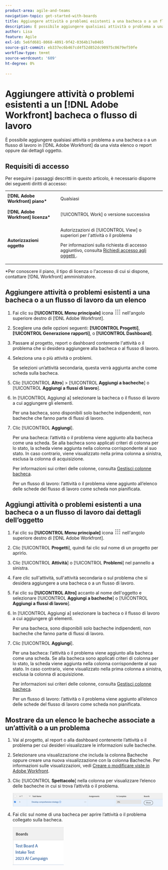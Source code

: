 ```yaml
---
product-area: agile-and-teams
navigation-topic: get-started-with-boards
title: Aggiungere attività o problemi esistenti a una bacheca o a un flusso di lavoro di Adobe Workfront
description: È possibile aggiungere qualsiasi attività o problema a una bacheca in Adobe Workfront da una vista a elenco o report.
author: Lisa
feature: Agile
exl-id: 5e6fd681-8068-4091-9f42-0364b17e0465
source-git-commit: eb337ec6b467cd4f52d852dc90975c0679ef59fe
workflow-type: tm+mt
source-wordcount: '609'
ht-degree: 0%

---
```


# Aggiungere attività o problemi esistenti a un [!DNL Adobe Workfront] bacheca o flusso di lavoro

È possibile aggiungere qualsiasi attività o problema a una bacheca o a un flusso di lavoro in [!DNL Adobe Workfront] da una vista elenco o report oppure dai dettagli oggetto.

## Requisiti di accesso

Per eseguire i passaggi descritti in questo articolo, è necessario disporre dei seguenti diritti di accesso:

<table style="table-layout:auto">
 <col>
 <col>
 <tbody>
  <tr>
   <td role="rowheader"><strong>[!DNL Adobe Workfront] piano*</strong></td>
   <td> <p>Qualsiasi</p> </td>
  </tr>
  <tr>
   <td role="rowheader"><strong>[!DNL Adobe Workfront] licenza*</strong></td>
   <td> <p>[!UICONTROL Work] o versione successiva</p> </td>
  </tr>
  <tr>
   <td role="rowheader"><strong>Autorizzazioni oggetto</strong></td>
   <td> <p>Autorizzazioni di [!UICONTROL View] o superiori per l'attività o il problema</p> <p>Per informazioni sulla richiesta di accesso aggiuntivo, consulta <a href="/help/quicksilver/workfront-basics/grant-and-request-access-to-objects/request-access.md" class="MCXref xref">Richiedi accesso agli oggetti </a>.</p> </td>
  </tr>
 </tbody>
</table>

&#42;Per conoscere il piano, il tipo di licenza o l&#39;accesso di cui si dispone, contattare [!DNL Workfront] amministratore.

## Aggiungere attività o problemi esistenti a una bacheca o a un flusso di lavoro da un elenco

1. Fai clic su **[!UICONTROL Menu principale]** icona ![](assets/main-menu-icon.png) nell&#39;angolo superiore destro di [!DNL Adobe Workfront].
1. Scegliere una delle opzioni seguenti: **[!UICONTROL Progetti]**, **[!UICONTROL Generazione rapporti]**, o **[!UICONTROL Dashboard]**.
1. Passare al progetto, report o dashboard contenente l&#39;attività o il problema che si desidera aggiungere alla bacheca o al flusso di lavoro.
1. Seleziona una o più attività o problemi.

   Se selezioni un’attività secondaria, questa verrà aggiunta anche come scheda sulla bacheca.

1. Clic [!UICONTROL **Altro**] > [!UICONTROL **Aggiungi a bacheche**] o [!UICONTROL **Aggiungi a flussi di lavoro**].
1. In [!UICONTROL Aggiungi a] selezionare la bacheca o il flusso di lavoro a cui aggiungere gli elementi.

   Per una bacheca, sono disponibili solo bacheche indipendenti, non bacheche che fanno parte di flussi di lavoro.

1. Clic [!UICONTROL **Aggiungi**].

   Per una bacheca: l’attività o il problema viene aggiunto alla bacheca come una scheda. Se alla bacheca sono applicati criteri di colonna per lo stato, la scheda viene aggiunta nella colonna corrispondente al suo stato. In caso contrario, viene visualizzato nella prima colonna a sinistra, esclusa la colonna di acquisizione.

   Per informazioni sui criteri delle colonne, consulta [Gestisci colonne bacheca](/help/quicksilver/agile/get-started-with-boards/manage-board-columns.md).

   Per un flusso di lavoro: l’attività o il problema viene aggiunto all’elenco delle schede del flusso di lavoro come scheda non pianificata.

## Aggiungi attività o problemi esistenti a una bacheca o a un flusso di lavoro dai dettagli dell’oggetto

1. Fai clic su **[!UICONTROL Menu principale]** icona ![](assets/main-menu-icon.png) nell&#39;angolo superiore destro di [!DNL Adobe Workfront].
1. Clic [!UICONTROL **Progetti**], quindi fai clic sul nome di un progetto per aprirlo.
1. Clic [!UICONTROL **Attività**] o [!UICONTROL **Problemi**] nel pannello a sinistra.
1. Fare clic sull&#39;attività, sull&#39;attività secondaria o sul problema che si desidera aggiungere a una bacheca o a un flusso di lavoro.
1. Fai clic su **[!UICONTROL Altro]** accanto al nome dell&#39;oggetto e selezionare [!UICONTROL **Aggiungi a bacheche**] o [!UICONTROL **Aggiungi a flussi di lavoro**].
1. In [!UICONTROL Aggiungi a] selezionare la bacheca o il flusso di lavoro a cui aggiungere gli elementi.

   Per una bacheca, sono disponibili solo bacheche indipendenti, non bacheche che fanno parte di flussi di lavoro.

1. Clic [!UICONTROL **Aggiungi**].

   Per una bacheca: l’attività o il problema viene aggiunto alla bacheca come una scheda. Se alla bacheca sono applicati criteri di colonna per lo stato, la scheda viene aggiunta nella colonna corrispondente al suo stato. In caso contrario, viene visualizzato nella prima colonna a sinistra, esclusa la colonna di acquisizione.

   Per informazioni sui criteri delle colonne, consulta [Gestisci colonne bacheca](/help/quicksilver/agile/get-started-with-boards/manage-board-columns.md).

   Per un flusso di lavoro: l’attività o il problema viene aggiunto all’elenco delle schede del flusso di lavoro come scheda non pianificata.

## Mostrare da un elenco le bacheche associate a un’attività o a un problema

1. Vai al progetto, al report o alla dashboard contenente l’attività o il problema per cui desideri visualizzare le informazioni sulle bacheche.
1. Selezionare una visualizzazione che includa la colonna Bacheche oppure creare una nuova visualizzazione con la colonna Bacheche.
Per informazioni sulle visualizzazioni, vedi [Creare o modificare viste in Adobe Workfront](/help/quicksilver/reports-and-dashboards/reports/reporting-elements/create-edit-views.md).
1. Clic [!UICONTROL **Spettacolo**] nella colonna per visualizzare l’elenco delle bacheche in cui si trova l’attività o il problema.

   ![Mostra bacheche nella colonna](assets/show-boards-in-column.png)

1. Fai clic sul nome di una bacheca per aprire l’attività o il problema collegato sulla bacheca.

   ![Seleziona una bacheca](assets/select-board-in-column.png)
